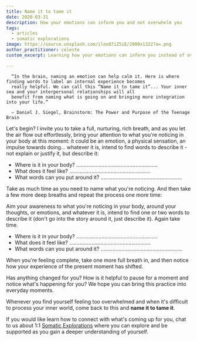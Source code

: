```yaml
---
title: Name it to tame it
date: 2020-03-31
description: How your emotions can inform you and not overwhelm you
tags:
  - articles
  - somatic explorations
image: https://source.unsplash.com/ilox07iZ5iE/2000x1322?a=.png
author_practitioner: celeste
custom_excerpt: Learning how your emotions can inform you instead of overwhelm you.

---
```


```
  “In the brain, naming an emotion can help calm it. Here is where finding words to label an internal experience becomes
  really helpful. We can call this “Name it to tame it”... Your inner sea and your interpersonal relationships will all
  benefit from naming what is going on and bringing more integration into your life.”

  ― Daniel J. Siegel, Brainstorm: The Power and Purpose of the Teenage Brain
```

Let's begin? I invite you to take a full, nurturing, rich breath, and as you let the air flow out effortlessly, bring
your attention to what you're noticing in your body at this moment: it could be an emotion, a physical sensation, an
impulse towards doing… whatever it is, intend to find words to describe it - not explain or justify it, but describe it: 

* Where is it in your body? ……………………………………………….
* What does it feel like? ……………………………………………….
* What words can you put around it? ……………………………………………….

Take as much time as you need to name what you're noticing. And then take a few more deep breaths and repeat the process
one more time:

Aim your awareness to what you're noticing in your body, around your thoughts, or emotions, and whatever it is, intend
to find one or two words to describe it (don't go into the story around it, just describe it). Again take time. 

* Where is it in your body? ……………………………………………….
* What does it feel like? ……………………………………………….
* What words can you put around it? ……………………………………………….

When you're feeling complete, take one more full breath in, and then notice how your experience of the present moment
has shifted.

Has anything changed for you? How is it helpful to pause for a moment and notice what's happening for you? We hope you
can bring this practice into everyday moments. 

Whenever you find yourself feeling too overwhelmed and when it's difficult to process your inner world, come back to
this and **name it to tame it**. 

If you would like learn how to connect with what's coming up for you, chat to us about 1:1 [Somatic Explorations](/modalities/somatic-explorations/)
where you can explore and be supported as you gain a deeper understanding of yourself. 
